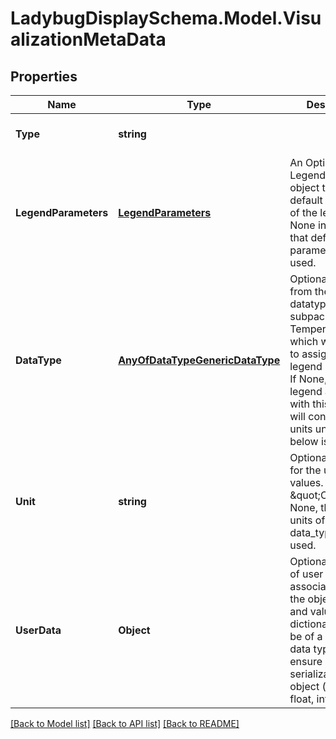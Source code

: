 
# LadybugDisplaySchema.Model.VisualizationMetaData

## Properties

Name | Type | Description | Notes
------------ | ------------- | ------------- | -------------
**Type** | **string** |  | [optional] [readonly] [default to "VisualizationMetaData"]
**LegendParameters** | [**LegendParameters**](LegendParameters.md) | An Optional LegendParameters object to override default parameters of the legend. None indicates that default legend parameters will be used. | [optional] 
**DataType** | [**AnyOfDataTypeGenericDataType**](AnyOfDataTypeGenericDataType.md) | Optional DataType from the ladybug datatype subpackage (ie. Temperature()) , which will be used to assign default legend properties. If None, the legend associated with this object will contain no units unless a unit below is specified. | [optional] 
**Unit** | **string** | Optional text string for the units of the values. (ie. \&quot;C\&quot;). If None, the default units of the data_type will be used. | [optional] [default to ""]
**UserData** | **Object** | Optional dictionary of user data associated with the object.All keys and values of this dictionary should be of a standard data type to ensure correct serialization of the object (eg. str, float, int, list). | [optional] 

[[Back to Model list]](../README.md#documentation-for-models)
[[Back to API list]](../README.md#documentation-for-api-endpoints)
[[Back to README]](../README.md)

